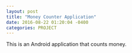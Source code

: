 ```yaml
---
layout: post
title: "Money Counter Application"
date: 2016-08-22 01:20:04 -0400
categories: PROJECT
---
```

This is an Android application that counts money.
